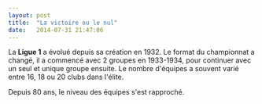 ```yaml
---
layout: post
title:  "La victoire ou le nul"
date:   2014-07-31 21:47:06
---
```


La **Ligue 1** a évolué depuis sa création en 1932. Le format du championnat a changé, il a commencé avec 2 groupes en 1933-1934, pour continuer avec un seul et unique groupe ensuite. Le nombre d'équipes a souvent varié entre 16, 18 ou 20 clubs dans l'élite.

Depuis 80 ans, le niveau des équipes s'est rapproché. 


<div id="avg_diff_chart"></div>


<div id="results_chart"></div>

<script type="text/javascript">

// Graphique des différences de but moyennes
$(function () {
    $('#avg_diff_chart').highcharts({
        chart: {
            type: 'spline', 
            backgroundColor:'rgba(255, 255, 255, 0.1)', 
            style: {
                fontFamily: 'Courier, "Lucida Sans Typewriter", "Lucida Typewriter", "DejaVu Sans Mono", monospace', 
                color: '#352C26'
            }
        },
        title: {
            text: 'Evolution des écarts de buts par match depuis 1933', 
            style: {
                fontFamily: 'Courier, "Lucida Sans Typewriter", "Lucida Typewriter", "DejaVu Sans Mono", monospace', 
                color: '#352C26'
            }
        },
        xAxis: {
            type: 'datetime',
            labels: {
                overflow: 'justify'
            }
        },
        yAxis: {
            title: {
                text: 'Résultats'
            },
            min: 0,
            minorGridLineWidth: 0,
            gridLineWidth: 0,
            alternateGridColor: null
        },
        tooltip: {
            valueSuffix: ' '
        },
        plotOptions: {
            spline: {
                lineWidth: 4,
                states: {
                    hover: {
                        lineWidth: 5
                    }
                },
                marker: {
                    enabled: false
                },
                pointInterval: 365 * 24 * 3600000, // one year
                pointStart: Date.UTC(1934, 0, 0, 0, 0, 0)
            }
        },
        series: [{
            name: 'Ecart de buts moyen',
            data: [2.00,2.05,1.90,1.70,1.50,1.58,0,0,0,0,0,0,1.74,1.71,1.86,1.88,1.67,1.63,1.82,1.62,1.48,1.71,1.54,1.64,1.52,1.46,1.58,1.47,1.44,
                   1.44,1.55,1.42,1.57,1.39,1.47,1.38,1.57,1.51,1.50,1.37,1.44,1.42,1.40,1.45,1.51,1.53,1.51,1.25,1.39,1.34,1.29,1.32,
                   1.26,1.13,1.25,1.17,1.22,1.16,1.14,1.16,1.15,1.29,1.20,1.18,1.22,1.21,1.26,1.17,1.22,1.22,1.27,1.07,1.18,1.10,1.19,
                   1.09,1.29,1.11,1.18,1.24,1.22]

        },
        {
            name: 'Moyenne de buts à domicile',
            data: [2.82,2.46,2.35,2.28,1.99,1.97,0,0,0,0,0,0,2.15,2.20,2.28,2.40,2.19,2.03,2.17,2.00,1.93,2.24,2.09,2.03,2.04,2.00,2.00,1.94,1.92,
                   1.89,2.05,1.76,2.03,1.68,1.71,1.76,1.97,1.90,1.84,1.81,1.95,1.92,1.97,1.93,1.97,1.97,1.84,1.78,1.74,1.89,1.53,1.71,
                   1.64,1.38,1.49,1.52,1.53,1.41,1.34,1.44,1.42,1.59,1.44,1.44,1.45,1.48,1.60,1.45,1.52,1.34,1.41,1.35,1.28,1.32,1.35,
                   1.29,1.39,1.34,1.47,1.47,1.41]

        },
        {
            name: 'Moyenne de buts à l\'extérieur',
            data: [1.69,1.46,1.45,1.35,1.31,1.22,0,0,0,0,0,0,1.38,1.31,1.40,1.32,1.35,1.29,1.26,1.15,1.17,1.20,1.21,1.34,1.30,1.32,1.36,1.21,1.22,
                   1.23,1.15,1.08,1.10,0.96,0.93,0.90,1.21,1.01,1.02,0.95,1.08,0.91,1.05,1.03,1.02,1.03,0.98,1.02,0.85,0.97,0.87,0.86,
                   0.81,0.71,0.76,0.84,0.74,0.71,0.76,0.89,0.81,0.92,0.84,0.88,0.91,0.88,0.97,1.06,0.82,0.86,0.92,0.83,0.86,0.93,0.94,
                   0.97,1.02,1.00,1.04,1.08,1.04]

        }]
        ,
        navigation: {
            menuItemStyle: {
                fontSize: '10px'
            }
        }
    });
});

// Graphique des résultats moyens
$(function () {
    $('#results_chart').highcharts({
        chart: {
            type: 'spline', 
            backgroundColor:'rgba(255, 255, 255, 0.1)', 
            style: {
                fontFamily: 'Courier, "Lucida Sans Typewriter", "Lucida Typewriter", "DejaVu Sans Mono", monospace', 
                color: '#352C26'
            }
        },
        title: {
            text: 'Evolution des résultats des matchs depuis 1933', 
            style: {
                fontFamily: 'Courier, "Lucida Sans Typewriter", "Lucida Typewriter", "DejaVu Sans Mono", monospace', 
                color: '#352C26'
            }
        },
        xAxis: {
            type: 'datetime',
            labels: {
                overflow: 'justify'
            }
        },
        yAxis: {
            title: {
                text: 'Résultats'
            },
            min: 0,
            minorGridLineWidth: 0,
            gridLineWidth: 0,
            alternateGridColor: null
        },
        tooltip: {
            valueSuffix: ' '
        },
        plotOptions: {
            spline: {
                lineWidth: 4,
                states: {
                    hover: {
                        lineWidth: 5
                    }
                },
                marker: {
                    enabled: false
                },
                pointInterval: 365 * 24 * 3600000, // one year
                pointStart: Date.UTC(1934, 0, 0, 0, 0, 0)
            }
        },
        series: [{
            name: 'Victoires',
            data: [0.63,0.58,0.58,0.61,0.47,0.55,0,0,0,0,0,0,0.52,0.57,0.56,0.60,0.53,0.53,0.55,0.58,0.52,0.59,0.57,0.53,0.52,0.52,0.50,
                   0.57,0.53,0.48,0.57,0.53,0.58,0.50,0.54,0.55,0.55,0.55,0.55,0.56,0.56,0.61,0.57,0.58,0.59,0.54,0.58,0.50,
                   0.56,0.59,0.53,0.56,0.56,0.51,0.56,0.53,0.56,0.49,0.48,0.47,0.50,0.52,0.50,0.47,0.50,0.50,0.52,0.49,0.52,
                   0.49,0.49,0.47,0.45,0.48,0.44,0.43,0.47,0.41,0.47,0.45,0.44]

        }, 
        {
            name: 'Nuls',
            data: [0.18,0.16,0.18,0.18,0.30,0.23,0,0,0,0,0,0,0.23,0.20,0.21,0.20,0.23,0.22,0.21,0.21,0.26,0.22,0.22,0.22,0.25,0.27,0.23,
                   0.22,0.24,0.29,0.24,0.26,0.25,0.29,0.23,0.26,0.23,0.26,0.23,0.27,0.26,0.24,0.27,0.24,0.22,0.27,0.20,0.32,
                   0.26,0.27,0.26,0.27,0.30,0.33,0.26,0.29,0.29,0.36,0.33,0.33,0.33,0.29,0.30,0.31,0.25,0.29,0.26,0.27,0.28,
                   0.28,0.26,0.35,0.31,0.31,0.31,0.29,0.26,0.34,0.28,0.28,0.29]    
        },
        {
            name: 'Défaites',
            data: [0.20,0.26,0.25,0.21,0.23,0.23,0,0,0,0,0,0,0.25,0.23,0.23,0.20,0.24,0.25,0.24,0.22,0.22,0.18,0.21,0.25,0.24,0.22,0.27,
                   0.21,0.23,0.23,0.19,0.21,0.18,0.20,0.22,0.19,0.22,0.19,0.22,0.18,0.18,0.15,0.16,0.18,0.19,0.18,0.21,0.17,
                   0.18,0.14,0.21,0.17,0.14,0.16,0.18,0.18,0.15,0.15,0.19,0.19,0.17,0.20,0.19,0.23,0.25,0.21,0.22,0.24,0.20,
                   0.23,0.25,0.19,0.24,0.22,0.26,0.27,0.27,0.24,0.24,0.27,0.27]    
        }]
        ,
        navigation: {
            menuItemStyle: {
                fontSize: '10px'
            }
        }
    });
});
</script>
